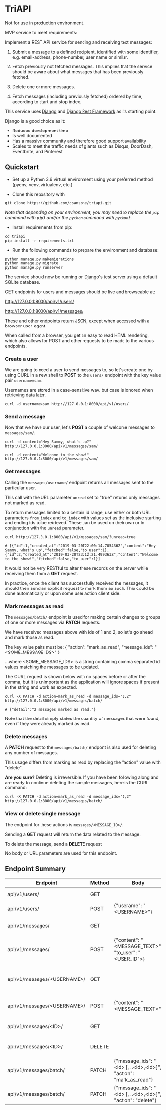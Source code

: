 # TriAPI

Not for use in production environment.

MVP service to meet requirements:

Implement a REST API service for sending and receiving text messages:

1. Submit a message to a defined recipient, identified with some identifier, e.g. email-address, phone-number, user name or similar.

2. Fetch previously not fetched messages. This implies that the service should be aware about what messages that has been previously fetched.

3. Delete one or more messages.

4. Fetch messages (including previously fetched) ordered by time, according to start and stop index.

This service uses [Django](https://www.djangoproject.com/start/overview/) and [Django Rest Framework](https://www.django-rest-framework.org/) as its starting point.

Django is a good choice as it:

 - Reduces development time
 - Is well documented 
 - Has a massive community and therefore good support availability
 - Scales to meet the traffic needs of giants such as Disqus, DoorDash, Eventbrite, and Pinterest


## Quickstart

- Set up a Python 3.6 virtual environment using your preferred method (pyenv, venv, virtualenv, etc.)

- Clone this repository with

```
git clone https://github.com/csansone/triapi.git
```

*Note that depending on your environment, you may need to replace the `pip` command with `pip3` and/or the `python` command with `python3`.*

- Install requirements from pip:


```
cd triapi
pip install -r requirements.txt
```

- Run the following commands to prepare the environment and database:

```
python manage.py makemigrations
python manage.py migrate
python manage.py runserver
```

The service should now be running on Django's test server using a default SQLite database.

GET endpoints for users and messages should be live and browseable at:

http://127.0.0.1:8000/api/v1/users/

http://127.0.0.1:8000/api/v1/messages/

These and other endpoints return JSON, except when accessed with a browser user-agent.

When called from a browser, you get an easy to read HTML rendering, which also allows for POST and other requests to be made to the various endpoints. 

### Create a user

We are going to need a user to send messages to, so let's create one by using CURL in a new shell to **POST** to the `users/` endpoint with the key value pair `username=sam`.

Usernames are stored in a case-sensitive way, but case is ignored when retrieving data later.

```
curl -d username=sam http://127.0.0.1:8000/api/v1/users/
```

### Send a message

Now that we have our user, let's **POST** a couple of welcome messages to `messages/sam/`.

```
curl -d content="Hey Sammy, what's up?" http://127.0.0.1:8000/api/v1/messages/sam/

curl -d content="Welcome to the show!" http://127.0.0.1:8000/api/v1/messages/sam/
```

### Get messages

Calling the `messages/username/` endpoint returns all messages sent to the particular user. 

This call with the URL parameter `unread` set to "true" returns only messages not marked as read.

To return messages limited to a certain id range, use either or both URL parameters `from_index` and `to_index` with values set as the inclusive starting and ending ids to be retrieved. These can be used on their own or in conjunction with the `unread` parameter.

```
curl http://127.0.0.1:8000/api/v1/messages/sam/?unread=true

# [{"id":1,"created_at":"2019-03-20T22:00:14.705436Z","content":"Hey Sammy, what's up","fetched":false,"to_user":1},{"id":2,"created_at":"2019-03-20T23:12:21.499363Z","content":"Welcome to the show!","fetched":false,"to_user":1}]
```

It would not be very RESTful to alter these records on the server while receiving them from a **GET** request.

In practice, once the client has successfully received the messages, it should then send an explicit request to mark them as such. This could be done automatically or upon some user action client side.

### Mark messages as read

The `messages/batch/` endpoint is used for making certain changes to groups of one or more messages via **PATCH** requests.

We have received messages above with ids of 1 and 2, so let's go ahead and mark those as read.

The key value pairs must be:
{
    "action": "mark_as_read",
    "message_ids": "<SOME_MESSAGE IDS>"
}

...where <SOME_MESSAGE_IDS> is a string containing comma separated id values matching the messages to be updated.

The CURL request is shown below with no spaces before or after the comma, but it is unimportant as the application will ignore spaces if present in the string and work as expected.

```
curl -X PATCH -d action=mark_as_read -d message_ids="1,2" http://127.0.0.1:8000/api/v1/messages/batch/

# {"detail":"2 messages marked as read."}
```

Note that the detail simply states the quantity of messages that were found, even if they were already marked as read.

### Delete messages

A **PATCH** request to the `messages/batch/` endpont is also used for deleting any number of messages.

This usage differs from marking as read by replacing the "action" value with "delete".

**Are you sure?**
Deleting is irreversible. If you have been following along and are ready to continue deleting the sample messages, here is the CURL command:

```
curl -X PATCH -d action=mark_as_read -d message_ids="1,2" http://127.0.0.1:8000/api/v1/messages/batch/
```

### View or delete single message

The endpoint for these actions is `messages/<MESSAGE_ID>/`.

Sending a **GET** request will return the data related to the message.

To delete the message, send a **DELETE** request

No body or URL parameters are used for this endpoint.


## Endpoint Summary


| Endpoint | Method | Body | URL Params | Operation |
| -------- | ------ | ---- | ---------- | ------- |
| api/v1/users/ | GET |   |  |  List all users
| api/v1/users/ | POST | {"userame": "\<USERNAME>"} | | Add new user |
| api/v1/messages/ | GET | | from_index=\<int><br>to_index=\<int> | List all messages |
| api/v1/messages/ | POST | {"content": "<MESSAGE_TEXT>"<br>"to_user": "<USER_ID">}| | Create new message |
| api/v1/messages/\<USERNAME>/ | GET || unread=["true"\|"false"]<br>from_index=\<int><br>to_index=\<int> | List user messages|
| api/v1/messages/\<USERNAME>/ | POST | {"content": "<MESSAGE_TEXT>"} |  | Create new message|
| api/v1/messages/\<ID>/ | GET | | | Get single message detail |
| api/v1/messages/\<ID>/ | DELETE | | | Delete single message |
| api/v1/messages/batch/ | PATCH | {"message_ids": "\<id> [, ..\<id>,\<id>]",<br>"action": "mark_as_read"}| | Mark multiple messages as read |
| api/v1/messages/batch/ | PATCH | {"message_ids": "\<id> [, ..\<id>,\<id>]",<br>"action": "delete"}| | Delete multiple messages |
